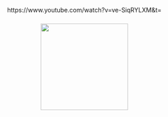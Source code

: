 <p align="center">https://www.youtube.com/watch?v=ve-SiqRYLXM&t=</p>

###

<div align="center">
  <img height="200" src="https://cdn.discordapp.com/attachments/1040759899359039519/1330922996017270794/Untitled210_20241229023056.png?ex=678fbe21&is=678e6ca1&hm=8ae5e4c05b89c183b75f30323061bb77e60ec96a289d269434a5f2c89e638f1b&"/>
</div>

